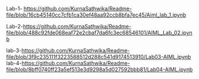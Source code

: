 Lab-1- https://github.com/KurnaSathwika/Readme-file/blob/16cb45140cc7cfb1ca30ef48aa92ccb8bfa7ec45/Aiml_lab_1.ipynb

Lab-2-https://github.com/KurnaSathwika/Readme-file/blob/488c92fde068eaf72e2cbaf7da6fc3ec68546101/AIML_Lab_02.ipynb

lab-3-https://github.com/KurnaSathwika/Readme-file/blob/3f9c235111f3223588512d288c541d9174513910/Lab03-AIML.ipynb
lab-4-https://github.com/KurnaSathwika/Readme-file/blob/8bff0740ff23a5ef513e3d9298a5d027592bbb81/Lab04-AIML.ipynb

